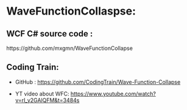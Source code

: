 <h1> WaveFunctionCollaspse:</h1>

<h2> WCF C# source code :</h2> https://github.com/mxgmn/WaveFunctionCollapse

<h2> Coding Train:</h2>

   - GitHub : https://github.com/CodingTrain/Wave-Function-Collapse
      
   - YT video about WFC: https://www.youtube.com/watch?v=rI_y2GAlQFM&t=3484s
